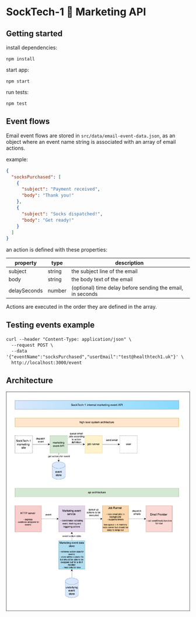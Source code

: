 # SockTech-1 🧦 Marketing API

## Getting started

install dependencies:

```
npm install
```

start app:

```
npm start
```

run tests:

```
npm test
```

## Event flows

Email event flows are stored in `src/data/email-event-data.json`, as an object
where an event name string is associated with an array of email actions.

example:

```json
{
  "socksPurchased": [
    {
      "subject": "Payment received",
      "body": "Thank you!"
    },
    {
      "subject": "Socks dispatched!",
      "body": "Get ready!"
    }
  ]
}
```

an action is defined with these properties:

| property     | type   | description                                                |
| ------------ | ------ | ---------------------------------------------------------- |
| subject      | string | the subject line of the email                              |
| body         | string | the body text of the email                                 |
| delaySeconds | number | (optional) time delay before sending the email, in seconds |

Actions are executed in the order they are defined in the array.

## Testing events example

```
curl --header "Content-Type: application/json" \
  --request POST \
  --data '{"eventName":"socksPurchased","userEmail":"test@healthtech1.uk"}' \
  http://localhost:3000/event
```

## Architecture

![SockTech-1 architecture diagram](/docs/SockTech-1.drawio.png)
